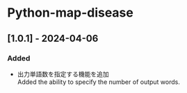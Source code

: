 ﻿# Python-map-disease

## [1.0.1] - 2024-04-06
### Added
- 出力単語数を指定する機能を追加  
	Added the ability to specify the number of output words.   